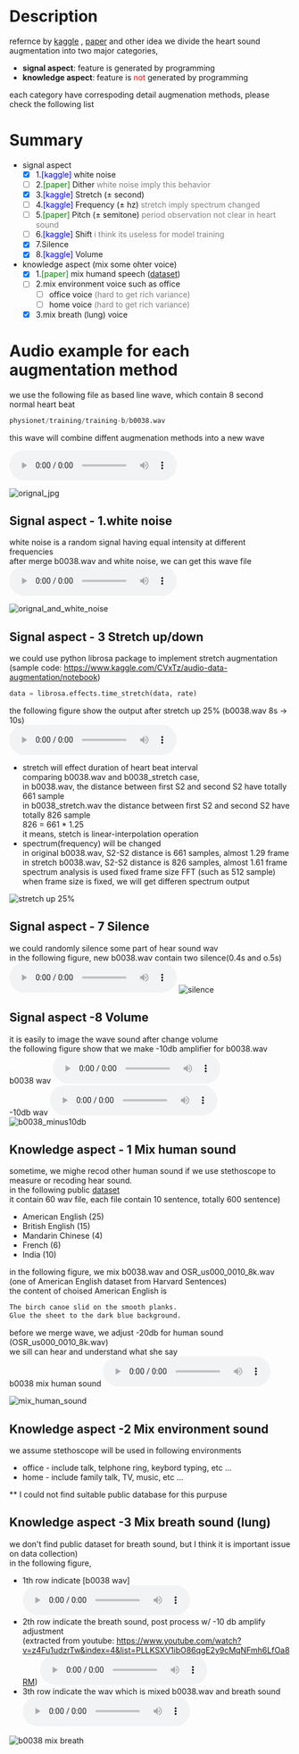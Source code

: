 # Description
refernce by [kaggle](https://www.kaggle.com/CVxTz/audio-data-augmentation/notebook) , [paper](https://www.researchgate.net/publication/316604394_Using_Deep_Gated_RNN_with_a_Convolutional_Front_End_for_EndtoEnd_Classification_of_Heart_Sound) and other idea 
we divide the heart sound augmentation into two major categories, 
  * <b>signal aspect</b>: feature is generated by programming
  * <b>knowledge aspect</b>: feature is <font color=red>not</font> generated by programming
    
each category have correspoding detail augmenation methods, please check the following list

# Summary
* signal aspect
  - [x] 1.<font color=blue>[kaggle]</font> white noise
  - [ ] 2.<font color=green>[paper]</font> Dither <font color=gray>white noise imply this behavior</font>
  - [x] 3.<font color=blue>[kaggle]</font> Stretch (± second)
  - [ ] 4.<font color=blue>[kaggle]</font> Frequency (± hz) <font color=gray>stretch imply spectrum changed</font>
  - [ ] 5.<font color=green>[paper]</font> Pitch (± semitone) <font color=gray>period observation not clear in heart sound</font>
  - [ ] 6.<font color=blue>[kaggle]</font> Shift <font color=gray> i think its useless for model training</font>
  - [x] 7.Silence
  - [x] 8.<font color=blue>[kaggle]</font> Volume
* knowledge aspect (mix some ohter voice)
  - [x] 1.<font color=green>[paper]</font> mix humand speech ([dataset](http://www.voiptroubleshooter.com/open_speech/american.html))
  - [ ] 2.mix environment voice such as office 
    - [ ] office voice <font color=gray>(hard to get rich variance)</font>
    - [ ] home voice <font color=gray>(hard to get rich variance)</font>
  - [x] 3.mix breath (lung) voice

# Audio example for each augmentation method
we use the following file as based line wave, which contain 8 second normal heart beat 
```python
physionet/training/training-b/b0038.wav
```
this wave will combine diffent augmenation methods into a new wave<br>

<audio src="https://drive.google.com/uc?export=view&id=1HPypU4qu6cCFVgnX0oHnPGtpA54JaE4Y" controls preload></audio>

![orignal_jpg](https://drive.google.com/uc?id=1y3H6R-0xpZ1KcmaFYnpbvMdQRiHBA_-I)

## Signal aspect - 1.white noise

white noise is a random signal having equal intensity at different frequencies <br>
after merge b0038.wav and white noise, we can get this wave file
<audio src="https://drive.google.com/uc?id=1GnEkJwZ0JYn9mCIV4GJEskVsDmvjermh" controls preload> </audio>

![orignal_and_white_noise](https://drive.google.com/uc?id=1WH__3N7sdJgFz-BwMUuMvL3fgrdPNMq6)

## Signal aspect - 3 Stretch up/down
we could use python librosa package to implement stretch augmentation<br>
(sample code: https://www.kaggle.com/CVxTz/audio-data-augmentation/notebook)<br>
```python
data = librosa.effects.time_stretch(data, rate)
```
the following figure show the output after stretch up 25% (b0038.wav 8s -> 10s)<br>
<audio src="https://drive.google.com/uc?id=1dClsgfjytxpNdkB1fFKEXYTtUk7ynanX" controls preload></audio>

* stretch will effect duration of heart beat interval <br>
comparing b0038.wav and b0038_stretch case, <br>
in b0038.wav, the distance between first S2 and second S2 have totally 661 sample <br>
in b0038_stretch.wav the distance between first S2 and second S2 have totally 826 sample <br>
826 = 661 * 1.25 <br>
it means, stetch is linear-interpolation operation
* spectrum(frequency) will be changed <br>
in original b0038.wav, S2-S2 distance is 661 samples, almost 1.29 frame <br>
in stretch b0038.wav, S2-S2 distance is 826 samples, almost 1.61 frame <br>
spectrum analysis is used fixed frame size FFT (such as 512 sample) <br>
when frame size is fixed, we will get differen spectrum output <br>

![stretch up 25%](https://drive.google.com/uc?id=1RE2CgLPfQvfAZxME69oAhnM_LQM-2NJl)

## Signal aspect - 7 Silence
we could randomly silence some part of hear sound wav <br>
in the following figure, new b0038.wav contain two silence(0.4s and o.5s)
<audio src="https://drive.google.com/uc?id=10FxbPrhnzJMVS2wnUjZVe56cLKzQD9wa" controls preload></audio>
![ silence](https://drive.google.com/uc?id=1xRB_shg9nFjWeWSk28BOC6FVvZ_LJ53z)

## Signal aspect -8 Volume
it is easily to image the wave sound after change volume<br>
the following figure show that we make -10db amplifier for b0038.wav <br>
b0038 wav <audio src="https://drive.google.com/uc?id=1HPypU4qu6cCFVgnX0oHnPGtpA54JaE4Y" controls preload></audio><br>
-10db wav <audio src="https://drive.google.com/uc?id=1a4wcdv9PIi7OwSR3BvN9_EMA9EkYwWFa" controls preload></audio>
![b0038_minus10db](https://drive.google.com/uc?id=1eIYew6bI2YB39AWZA5ZNiuX0BaeS72u0)

## Knowledge aspect - 1 Mix human sound

sometime, we mighe recod other human sound if we use stethoscope to measure or recoding hear sound. <br>
in the following public  [dataset](http://www.voiptroubleshooter.com/open_speech/american.html)<br>
it contain 60 wav file, each file contain 10 sentence, totally 600 sentence)<br>
* American English (25)
* British English (15)
* Mandarin Chinese (4)
* French (6)
* India (10) <br>

in the following figure, we mix b0038.wav and OSR_us000_0010_8k.wav<br> (one of American English dataset from Harvard Sentences)<br>
the content of choised American English is<br>
```python
The birch canoe slid on the smooth planks.
Glue the sheet to the dark blue background.
```
before we merge wave, we adjust -20db for human sound (OSR_us000_0010_8k.wav) <br>
we sill can hear and understand what she say <br>
b0038 mix human sound <audio src="https://drive.google.com/uc?id=1cE0iFZLo3qNJVMZhalqaspLDw_HSu59P" controls preload></audio>

![mix_human_sound](https://drive.google.com/uc?id=1NsTwyOXsph5c9lu3MBACVL3K7Gb2Uepz)

## Knowledge aspect -2 Mix environment sound                                                                                  
we assume stethoscope will be used in following environments
* office - include talk, telphone ring, keybord typing, etc ...
* home - include family talk, TV, music, etc ...

** I could not find suitable public database for this purpuse

## Knowledge aspect -3 Mix breath sound (lung)
we don't find public dataset for breath sound, but I think it is important issue on data collection)<br>
in the following figure,
* 1th row indicate [b0038 wav]<br>
  <audio src="https://drive.google.com/uc?id=1HPypU4qu6cCFVgnX0oHnPGtpA54JaE4Y" controls preload></audio>
* 2th row indicate the breath sound, post process w/ -10 db amplify adjustment <br>(extracted from youtube: https://www.youtube.com/watch?v=z4Fu1udzrTw&index=4&list=PLLKSXV1ibO86qgE2y9cMqNFmh6LfOa8RM)
  <audio src="https://drive.google.com/uc?id=1Whz6jHDKvgB42c4WY4eOa0QW-Q8yx4zH" controls preload></audio>
* 3th row indicate the wav which is mixed b0038.wav and breath sound <br>
  <audio src="https://drive.google.com/uc?id=1MinvNHq8pEfkszsX6T5HH7xRKXtl9fMF" controls preload></audio>


![b0038 mix breath](https://drive.google.com/uc?id=1TO-gtjEFUMDIoDigzSsFW3f3vsfdkFBk)

